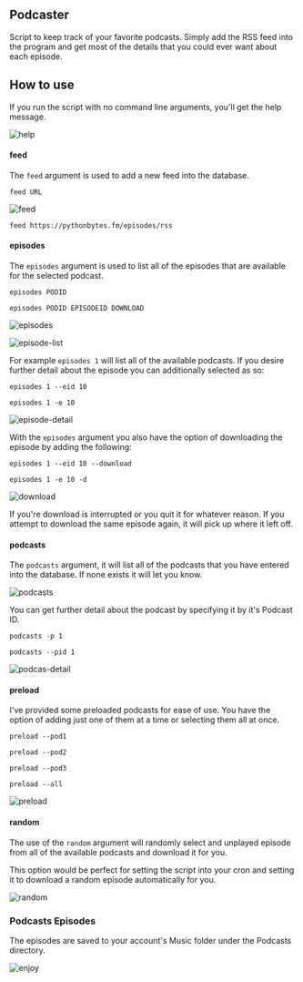 Podcaster
--
Script to keep track of your favorite podcasts. Simply add the RSS feed into the program and get most of the details that you could ever want about each episode.

## How to use
If you run the script with no command line arguments, you'll get the help message.

![help](img/help.png)


#### feed
The `feed` argument is used to add a new feed into the database.

`feed URL`

![feed](img/feed.png)

`feed https://pythonbytes.fm/episodes/rss`

#### episodes
The `episodes` argument is used to list all of the episodes that are available for the selected podcast.

`episodes PODID`

`episodes PODID EPISODEID DOWNLOAD`

![episodes](img/episodes.png)

![episode-list](img/episodes_list.png)

For example `episodes 1` will list all of the available podcasts. If you desire further detail about the episode you can additionally selected as so:

`episodes 1 --eid 10 `

`episodes 1 -e 10`

![episode-detail](img/episode_detail.png)

With the `episodes` argument you also have the option of downloading the episode by adding the following:

`episodes 1 --eid 10 --download`

`episodes 1 -e 10 -d`

![download](img/download.png)

If you're download is interrupted or you quit it for whatever reason. If you attempt to download the same episode again, it will pick up where it left off.

#### podcasts
The `podcasts` argument, it will list all of the podcasts that you have entered into the database. If none exists it will let you know.

![podcasts](img/podcasts.png)

You can get further detail about the podcast by specifying it by it's Podcast ID.

`podcasts -p 1`

`podcasts --pid 1`

![podcas-detail](img/podcast_detail.png)

#### preload
I've provided some preloaded podcasts for ease of use. You have the option of adding just one of them at a time or selecting them all at once.

`preload --pod1`

`preload --pod2`

`preload --pod3`

`preload --all`

![preload](img/preload.png)

#### random
The use of the `random` argument will randomly select and unplayed episode from all of the available podcasts and download it for you.
 
This option would be perfect for setting the script into your cron and setting it to download a random episode automatically for you.

![random](img/random.png)

### Podcasts Episodes
The episodes are saved to your account's Music folder under the Podcasts directory.

![enjoy](img/enjoy.png)